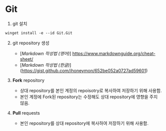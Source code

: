 # Git

1. git 설치
  ```shell
winget install -e --id Git.Git
  ```

2. git repository 생성
   - [*Markdown 작성법 (영어)*] https://www.markdownguide.org/cheat-sheet/
   - [*Markdown 작성법 (한글)*] (https://gist.github.com/ihoneymon/652be052a0727ad59601)

3. **Fork** repository
   - 상대 repository를 본인 계정의 repoisotry로 복사하여 저장하기 위해 사용함.
   - 본인 계정에 Fork된 repository는 수정해도 상대 repository에 영향을 주지 않음.

4. **Pull** requests
   - 본인 repository를 상대 repository에 복사하여 저장하기 위해 사용함.
